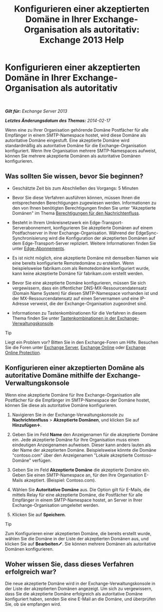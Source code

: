 ﻿---
title: 'Konfigurieren einer akzeptierten Domäne in Ihrer Exchange-Organisation als autoritativ: Exchange 2013 Help'
TOCTitle: Konfigurieren einer akzeptierten Domäne in Ihrer Exchange-Organisation als autoritativ
ms:assetid: e182d54f-e58a-47ba-a5c1-28c0dfa86eed
ms:mtpsurl: https://technet.microsoft.com/de-de/library/JJ657734(v=EXCHG.150)
ms:contentKeyID: 50476929
ms.date: 04/24/2018
mtps_version: v=EXCHG.150
ms.translationtype: HT
---

# Konfigurieren einer akzeptierten Domäne in Ihrer Exchange-Organisation als autoritativ

 

_**Gilt für:** Exchange Server 2013_

_**Letztes Änderungsdatum des Themas:** 2014-02-17_

Wenn eine zu Ihrer Organisation gehörende Domäne Postfächer für alle Empfänger in einem SMTP-Namespace hostet, wird diese Domäne als autoritative Domäne eingestuft. Eine akzeptierte Domäne wird standardmäßig als autoritative Domäne für die Exchange-Organisation konfiguriert. Wenn Ihre Organisation mehrere SMTP-Namespaces aufweist, können Sie mehrere akzeptierte Domänen als autoritative Domänen konfigurieren.

## Was sollten Sie wissen, bevor Sie beginnen?

  - Geschätzte Zeit bis zum Abschließen des Vorgangs: 5 Minuten

  - Bevor Sie diese Verfahren ausführen können, müssen Ihnen die entsprechenden Berechtigungen zugewiesen werden. Informationen zu den von Ihnen benötigten Berechtigungen finden Sie unter "Akzeptierte Domänen" im Thema [Berechtigungen für den Nachrichtenfluss](mail-flow-permissions-exchange-2013-help.md).

  - Besteht in Ihrem Umkreisnetzwerk ein Edge-Transport-Serverabonnement, konfigurieren Sie akzeptierte Domänen auf einem Postfachserver in Ihrer Exchange-Organisation. Während der EdgeSync-Synchronisierung wird die Konfiguration der akzeptierten Domänen auf dem Edge-Transport-Server repliziert. Weitere Informationen finden Sie unter [Edge-Abonnements](edge-subscriptions-exchange-2013-help.md).

  - Es ist nicht möglich, eine akzeptierte Domäne mit demselben Namen wie eine bereits konfigurierte Remotedomäne zu erstellen. Wenn beispielsweise fabrikam.com als Remotedomäne konfiguriert wurde, kann keine akzeptierte Domäne für fabrikam.com erstellt werden.

  - Bevor Sie eine akzeptierte Domäne konfigurieren, müssen Sie sich vergewissern, dass ein öffentlicher DNS-MX-Ressourcendatensatz (Domain Name System) für diesen SMTP-Namespace vorhanden ist und der MX-Ressourcendatensatz auf einen Servernamen und eine IP-Adresse verweist, die der Exchange-Organisation zugeordnet sind.

  - Informationen zu Tastenkombinationen für die Verfahren in diesem Thema finden Sie unter [Tastenkombinationen in der Exchange-Verwaltungskonsole](keyboard-shortcuts-in-the-exchange-admin-center-exchange-online-protection-help.md).


> [!TIP]
> Liegt ein Problem vor? Bitten Sie in den Exchange-Foren um Hilfe. Besuchen Sie die Foren unter <A href="https://go.microsoft.com/fwlink/p/?linkid=60612">Exchange Server</A>, <A href="https://go.microsoft.com/fwlink/p/?linkid=267542">Exchange Online</A> oder <A href="https://go.microsoft.com/fwlink/p/?linkid=285351">Exchange Online Protection</A>.



## Konfigurieren einer akzeptierten Domäne als autoritative Domäne mithilfe der Exchange-Verwaltungskonsole

Wenn eine akzeptierte Domäne für Ihre Exchange-Organisation alle Postfächer für die Empfänger im SMTP-Namespace der Domäne hostet, können Sie diese als autoritative Domäne konfigurieren.

1.  Navigieren Sie in der Exchange-Verwaltungskonsole zu **Nachrichtenfluss** \> **Akzeptierte Domänen**, und klicken Sie auf **Hinzufügen**![Hinzufügen (Symbol)](images/JJ218640.c1e75329-d6d7-4073-a27d-498590bbb558(EXCHG.150).gif "Hinzufügen (Symbol)").

2.  Geben Sie im Feld **Name** den Anzeigenamen für die akzeptierte Domäne ein. Jede akzeptierte Domäne für Ihre Organisation muss einen eindeutigen Anzeigenamen aufweisen. Dieser kann anders lauten als der Name der akzeptierten Domäne. Beispielsweise könnte die Domäne "contoso.com" über den Anzeigenamen "Lokale akzeptierte Contoso-Domäne" verfügen.

3.  Geben Sie im Feld **Akzeptierte Domäne** die akzeptierte Domäne ein. Geben Sie einen SMTP-Namespace an, für den Ihre Organisation E-Mails akzeptiert. (Beispiel: Contoso.com).

4.  Wählen Sie **Autoritative Domäne** aus. Die Option gilt für E-Mails, die mittels Relay für eine akzeptierte Domäne, die Postfächer für alle Empfänger in einem SMTP-Namespace hostet, an Server in Ihrer Exchange-Organisation umgeleitet werden.

5.  Klicken Sie auf **Speichern**.


> [!TIP]
> Zum Konfigurieren einer akzeptierten Domäne, die bereits erstellt wurde, wählen Sie die Domäne in der Liste der akzeptierten Domänen aus, und klicken Sie auf <STRONG>Bearbeiten</STRONG><IMG title=Bearbeitungssymbol alt=Bearbeitungssymbol src="images/Bb124582.6f53ccb2-1f13-4c02-bea0-30690e6ea71d(EXCHG.150).gif">. Sie können mehrere Domänen als autoritative Domänen konfigurieren.



## Woher wissen Sie, dass dieses Verfahren erfolgreich war?

Die neue akzeptierte Domäne wird in der Exchange-Verwaltungskonsole in der Liste der akzeptierten Domänen angezeigt. Um sich zu vergewissern, dass Sie die akzeptierte Domäne erfolgreich als autoritative Domäne konfiguriert haben, senden Sie eine E-Mail an die Domäne, und überprüfen Sie, ob sie empfangen wird.

